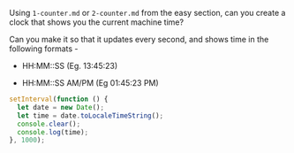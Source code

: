 Using `1-counter.md` or `2-counter.md` from the easy section, can you create a
clock that shows you the current machine time?

Can you make it so that it updates every second, and shows time in the following formats -

- HH:MM::SS (Eg. 13:45:23)

- HH:MM::SS AM/PM (Eg 01:45:23 PM)

```js
setInterval(function () {
  let date = new Date();
  let time = date.toLocaleTimeString();
  console.clear();
  console.log(time);
}, 1000);
```
